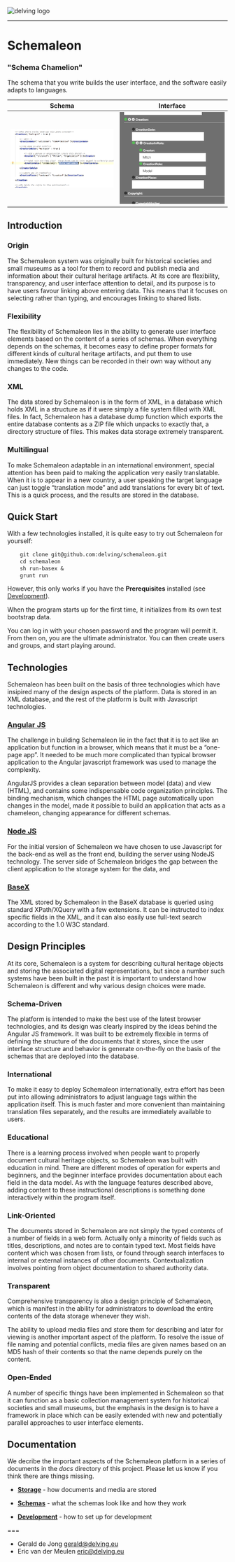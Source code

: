 ![delving logo](https://github.com/delving/Schemaleon/blob/master/docs/DelvingLogo.png?raw=true)

----

# Schemaleon

### "Schema Chamelion"

The schema that you write builds the user interface, and the software easily adapts to languages.

Schema | Interface
-------|--------
![schema](docs/creation-schema.png) | ![schema](docs/creation-gui.png) 

## Introduction

### Origin

The Schemaleon system was originally built for historical societies and small museums as a tool for them to record and publish media and information about their cultural heritage artifacts.  At its core are flexibility, transparency, and user interface attention to detail, and its purpose is to have users favour linking above entering data.  This means that it focuses on selecting rather than typing, and encourages linking to shared lists.

### Flexibility

The flexibility of Schemaleon lies in the ability to generate user interface elements based on the content of a series of schemas.  When everything depends on the schemas, it becomes easy to define proper formats for different kinds of cultural heritage artifacts, and put them to use immediately.  New things can be recorded in their own way without any changes to the code.

### XML

The data stored by Schemaleon is in the form of XML, in a database which holds XML in a structure as if it were simply a file system filled with XML files.  In fact, Schemaleon has a database dump function which exports the entire database contents as a ZIP file which unpacks to exactly that, a directory structure of files.  This makes data storage extremely transparent.

### Multilingual

To make Schemaleon adaptable in an international environment, special attention has been paid to making the application very easily translatable.  When it is to appear in a new country, a user speaking the target language can just toggle “translation mode” and add translations for every bit of text.  This is a quick process, and the results are stored in the database.

## Quick Start

With a few technologies installed, it is quite easy to try out Schemaleon for yourself:

        git clone git@github.com:delving/schemaleon.git
        cd schemaleon
		sh run-basex &
		grunt run
		
However, this only works if you have the **Prerequisites** installed (see [Development](docs/development.md)).

When the program starts up for the first time, it initializes from its own test bootstrap data.

You can log in with your chosen password and the program will permit it.  From then on, you are the ultimate administrator.  You can then create users and groups, and start playing around.

## Technologies

Schemaleon has been built on the basis of three technologies which have insipired many of the design aspects of the platform.  Data is stored in an XML database, and the rest of the platform is built with Javascript technologies.

### [Angular JS](http://angularjs.org/)

The challenge in building Schemaleon lie in the fact that it is to act like an application but function in a browser, which means that it must be a “one-page app”.  It needed to be much more complicated than typical browser application to the Angular javascript framework was used to manage the complexity.

AngularJS provides a clean separation between model (data) and view (HTML), and contains some indispensable code organization principles.  The binding mechanism, which changes the HTML page automatically upon changes in the model, made it possible to build an application that acts as a chameleon, changing appearance for different schemas.

### [Node JS](http://nodejs.org/)

For the initial version of Schemaleon we have chosen to use Javascript for the back-end as well as the front end, building the server using NodeJS technology.  The server side of Schemaleon bridges the gap between the client application to the storage system for the data, and 

### [BaseX](http://basex.org/)

The XML stored by Schemaleon in the BaseX database is queried using standard XPath/XQuery with a few extensions.  It can be instructed to index specific fields in the XML, and it can also easily use full-text search according to the 1.0 W3C standard. 

## Design Principles

At its core, Schemaleon is a system for describing cultural heritage objects and storing the associated digital representations, but since a number such systems have been built in the past it is important to understand how Schemaleon is different and why various design choices were made.

### Schema-Driven

The platform is intended to make the best use of the latest browser technologies, and its design was clearly inspired by the ideas behind the Angular JS framework.  It was built to be extremely flexible in terms of defining the structure of the documents that it stores, since the user interface structure and behavior is generate on-the-fly on the basis of the schemas that are deployed into the database.

### International

To make it easy to deploy Schemaleon internationally, extra effort has been put into allowing administrators to adjust language tags within the application itself.  This is much faster and more convenient than maintaining translation files separately, and the results are immediately available to users.

### Educational

There is a learning process involved when people want to properly document cultural heritage objects, so Schemaleon was built with education in mind.  There are different modes of operation for experts and beginners, and the beginner interface provides documentation about each field in the data model.  As with the language features described above, adding content to these instructional descriptions is something done interactively within the program itself.

### Link-Oriented

The documents stored in Schemaleon are not simply the typed contents of a number of fields in a web form.  Actually only a minority of fields such as titles, descriptions, and notes are to contain typed text.  Most fields have content which was chosen from lists, or found through search interfaces to internal or external instances of other documents.  Contextualization involves pointing from object documentation to shared authority data.

### Transparent

Comprehensive transparency is also a design principle of Schemaleon, which is manifest in the ability for administrators to download the entire contents of the data storage whenever they wish.

The ability to upload media files and store them for describing and later for viewing is another important aspect of the platform. To resolve the issue of file naming and potential conflicts, media files are given names based on an MD5 hash of their contents so that the name depends purely on the content.

### Open-Ended

A number of specific things have been implemented in Schemaleon so that it can function as a basic collection management system for historical societies and small museums, but the emphasis in the design is to have a framework in place which can be easily extended with new and potentially parallel approaches to user interface elements.

## Documentation

We decribe the important aspects of the Schemaleon platform in a series of documents in the *docs* directory of this project. Please let us know if you think there are things missing.

* **[Storage](docs/storage.md)** - how documents and media are stored

* **[Schemas](docs/schemas.md)** - what the schemas look like and how they work

* **[Development](docs/development.md)** - how to set up for development


===

* Gerald de Jong <gerald@delving.eu>
* Eric van der Meulen <eric@delving.eu>

	


		
		
	
